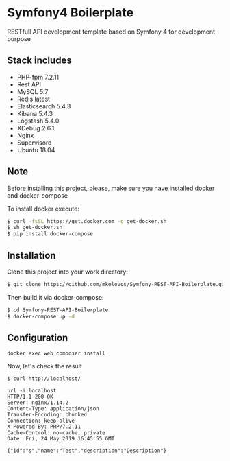 

# Symfony4 Boilerplate

RESTfull API development template based on Symfony 4 for development purpose

## Stack includes
* PHP-fpm 7.2.11
* Rest API
* MySQL 5.7
* Redis latest
* Elasticsearch 5.4.3
* Kibana 5.4.3
* Logstash 5.4.0
* XDebug 2.6.1
* Nginx 
* Supervisord
* Ubuntu 18.04

## Note
Before installing this project, please, make sure you have installed docker and docker-compose

To install docker execute: 
```sh
$ curl -fsSL https://get.docker.com -o get-docker.sh
$ sh get-docker.sh
$ pip install docker-compose
```
## Installation
Clone this project into your work directory:
```sh
$ git clone https://github.com/mkolovos/Symfony-REST-API-Boilerplate.git
```
Then build it via docker-compose:
```sh
$ cd Symfony-REST-API-Boilerplate
$ docker-compose up -d
```

## Configuration

```
docker exec web composer install
```

Now, let's check the result
```
$ curl http://localhost/

url -i localhost
HTTP/1.1 200 OK
Server: nginx/1.14.2
Content-Type: application/json
Transfer-Encoding: chunked
Connection: keep-alive
X-Powered-By: PHP/7.2.11
Cache-Control: no-cache, private
Date: Fri, 24 May 2019 16:45:55 GMT

{"id":"s","name":"Test","description":"Description"}
```

